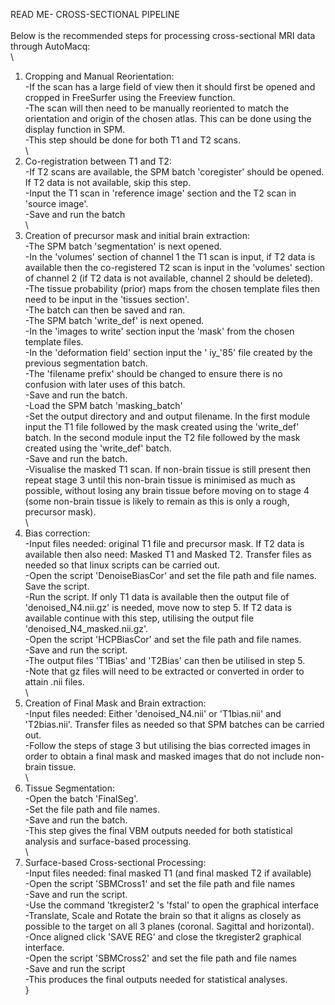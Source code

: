READ ME- CROSS-SECTIONAL PIPELINE\
\
Below is the recommended steps for processing cross-sectional MRI data through AutoMacq:\
\
1) Cropping and Manual Reorientation: \
-If the scan has a large field of view then it should first be opened and cropped in FreeSurfer using the Freeview function.\
-The scan will then need to be manually reoriented to match the orientation and origin of the chosen atlas. This can be done using the display function in SPM.\
-This step should be done for both T1 and T2 scans.\
\
2) Co-registration between T1 and T2: \
-If T2 scans are available, the SPM batch \'coregister\' should be opened. If T2 data is not available, skip this step.\
-Input the T1 scan in \'reference image\' section and the T2 scan in \'source image\'. \
-Save and run the batch\
\
3) Creation of precursor mask and initial brain extraction:\
-The SPM batch \'segmentation\' is next opened. \
-In the \'volumes\' section of channel 1 the T1 scan is input, if T2 data is available then the co-registered T2 scan is input in the \'volumes\' section of channel 2 (if T2 data is not available, channel 2 should be deleted). \
-The tissue probability (prior) maps from the chosen template files then need to be input in the \'tissues section\'. \
-The batch can then be saved and ran.\
-The SPM batch \'write_def\' is next opened.\
-In the \'images to write\' section input the \'mask\' from the chosen template files. \
-In the \'deformation field\' section input the \' iy_\'85\' file created by the previous segmentation batch. \
-The \'filename prefix\' should be changed to ensure there is no confusion with later uses of this batch. \
-Save and run the batch.\
-Load the SPM batch \'masking_batch\' \
-Set the output directory and and output filename. In the first module input the T1 file followed by the mask created using the \'write_def\' batch. In the second module input the T2 file followed by the mask created using the \'write_def\' batch.\
-Save and run the batch.\
-Visualise the masked T1 scan. If non-brain tissue is still present then repeat stage 3 until this non-brain tissue is minimised as much as possible, without losing any brain tissue before moving on to stage 4 (some non-brain tissue is likely to remain as this is only a rough, precursor mask).\
\
4) Bias correction:\
-Input files needed: original T1 file and precursor mask. If T2 data is available then also need: Masked T1 and Masked T2. Transfer files as needed so that linux scripts can be carried out.\
-Open the script \'DenoiseBiasCor\' and set the file path and file names. Save the script.\
-Run the script. If only T1 data is available then the output file of \'denoised_N4.nii.gz\' is needed, move now to step 5. If T2 data is available continue with this step, utilising the output file \'denoised_N4_masked.nii.gz\'.\
-Open the script \'HCPBiasCor\' and set the file path and file names.\
-Save and run the script.\
-The output files \'T1Bias\' and \'T2Bias\' can then be utilised in step 5.\
-Note that gz files will need to be extracted or converted in order to attain .nii files.\
\
5) Creation of Final Mask and Brain extraction:\
-Input files needed: Either \'denoised_N4.nii\' or \'T1bias.nii\' and \'T2bias.nii\'. Transfer files as needed so that SPM batches can be carried out.\
-Follow the steps of stage 3 but utilising the bias corrected images in order to obtain a final mask and masked images that do not include non-brain tissue.\
\
6) Tissue Segmentation:\
-Open the batch \'FinalSeg\'. \
-Set the file path and file names. \
-Save and run the batch.\
-This step gives the final VBM outputs needed for both statistical analysis and surface-based processing.\
\
7) Surface-based Cross-sectional Processing:\
-Input files needed: final masked T1 (and final masked T2 if available)\
-Open the script \'SBMCross1\' and set the file path and file names\
-Save and run the script.\
-Use the command \'tkregister2 \'s <Subject> \'fstal\' to open the graphical interface\
-Translate, Scale and Rotate the brain so that it aligns as closely as possible to the target on all 3 planes (coronal. Sagittal and horizontal).\
-Once aligned click \'SAVE REG\' and close the tkregister2 graphical interface.\
-Open the script \'SBMCross2\' and set the file path and file names\
-Save and run the script\
-This produces the final outputs needed for statistical analyses.\
}
